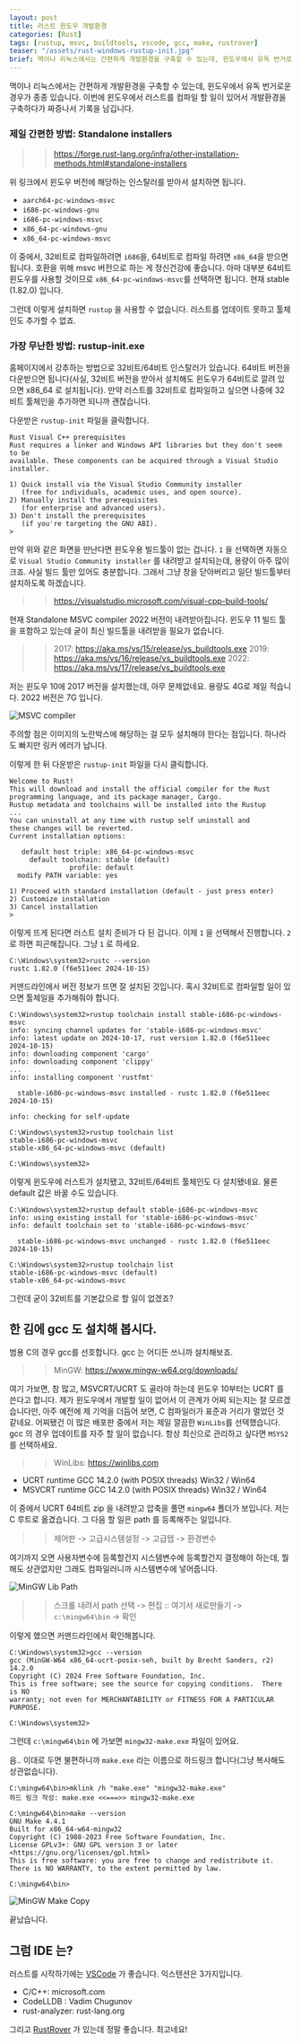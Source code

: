 ```yaml
---
layout: post
title: 러스트 윈도우 개발환경
categories: [Rust]
tags: [rustup, msvc, buildtools, vscode, gcc, make, rustrover]
teaser: "/assets/rust-windows-rustup-init.jpg"
brief: 맥이나 리눅스에서는 간편하게 개발환경을 구축할 수 있는데, 윈도우에서 유독 번거로운 경우가 종종 있습니다. 이번에 윈도우에서 러스트를 컴파일 할 일이 있어서 개발환경을 구축하다가 짜증나서 기록을 남깁니다.
---
```


맥이나 리눅스에서는 간편하게 개발환경을 구축할 수 있는데, 윈도우에서 유독 번거로운 경우가 종종 있습니다. 이번에 윈도우에서 러스트를 컴파일 할 일이 있어서 개발환경을 구축하다가 짜증나서 기록을 남깁니다.

### 제일 간편한 방법: Standalone installers
>> <https://forge.rust-lang.org/infra/other-installation-methods.html#standalone-installers>

위 링크에서 윈도우 버전에 해당하는 인스탈러를 받아서 설치하면 됩니다.
- `aarch64-pc-windows-msvc`
- `i686-pc-windows-gnu`
- `i686-pc-windows-msvc`
- `x86_64-pc-windows-gnu`
- `x86_64-pc-windows-msvc`

이 중에서, 32비트로 컴파일하려면 `i686`을, 64비트로 컴파일 하려면 `x86_64`을 받으면 됩니다. 호환을 위해 msvc 버전으로 하는 게 정신건강에 좋습니다. 아마 대부분 64비트 윈도우를 사용할 것이므로 `x86_64-pc-windows-msvc`를 선택하면 됩니다. 현재 stable (1.82.0) 입니다.

그런데 이렇게 설치하면 `rustup` 을 사용할 수 없습니다. 러스트를 업데이트 못하고 툴체인도 추가할 수 없죠.


### 가장 무난한 방법: rustup-init.exe
홈페이지에서 강추하는 방법으로 32비트/64비트 인스탈러가 있습니다. 64비트 버전을 다운받으면 됩니다(사실, 32비트 버전을 받아서 설치해도 윈도우가 64비트로 깔려 있으면 x86_64 로 설치됩니다). 만약 러스트를 32비트로 컴파일하고 싶으면 나중에 32비트 툴체인을 추가하면 되니까 괜찮습니다.

다운받은 `rustup-init` 파일을 클릭합니다.

```
Rust Visual C++ prerequisites
Rust requires a linker and Windows API libraries but they don't seem to be
available. These components can be acquired through a Visual Studio installer.

1) Quick install via the Visual Studio Community installer
   (free for individuals, academic uses, and open source).
2) Manually install the prerequisites
   (for enterprise and advanced users).
3) Don't install the prerequisites
   (if you're targeting the GNU ABI).
>
```

만약 위와 같은 화면을 만난다면 윈도우용 빌드툴이 없는 겁니다. `1` 을 선택하면 자동으로 `Visual Studio Community installer` 를 내려받고 설치되는데, 용량이 아주 많이 크죠. 사실 빌드 툴만 있어도 충분합니다. 그래서 그냥 창을 닫아버리고 일단 빌드툴부터 설치하도록 하겠습니다.

>> <https://visualstudio.microsoft.com/visual-cpp-build-tools/>

현재 Standalone MSVC compiler 2022 버전이 내려받아집니다. 윈도우 11 빌드 툴을 포함하고 있는데 굳이 최신 빌드툴을 내려받을 필요가 없습니다.

>> 2017: <https://aka.ms/vs/15/release/vs_buildtools.exe>
>> 2019: <https://aka.ms/vs/16/release/vs_buildtools.exe>
>> 2022: <https://aka.ms/vs/17/release/vs_buildtools.exe>

저는 윈도우 10에 2017 버전을 설치했는데, 아무 문제없네요. 용량도 4G로 제일 적습니다. 2022 버전은 7G 입니다.

![MSVC compiler](/assets/rust-req-visual-cpp-build-tools.jpg)

주의할 점은 이미지의 노란박스에 해당하는 걸 모두 설치해야 한다는 점입니다. 하나라도 빠지만 링커 에러가 납니다.

이렇게 한 뒤 다운받은 `rustup-init` 파일을 다시 클릭합니다.

```
Welcome to Rust!
This will download and install the official compiler for the Rust
programming language, and its package manager, Cargo.
Rustup metadata and toolchains will be installed into the Rustup
...
You can uninstall at any time with rustup self uninstall and
these changes will be reverted.
Current installation options:

   default host triple: x86_64-pc-windows-msvc
     default toolchain: stable (default)
               profile: default
  modify PATH variable: yes

1) Proceed with standard installation (default - just press enter)
2) Customize installation
3) Cancel installation
>
```

이렇게 뜨게 된다면 러스트 설치 준비가 다 된 겁니다. 이제 `1` 을 선택해서 진행합니다. `2` 로 하면 피곤해집니다. 그냥 `1` 로 하세요.

```dos
C:\Windows\system32>rustc --version
rustc 1.82.0 (f6e511eec 2024-10-15)
```

커맨드라인에서 버전 정보가 뜨면 잘 설치된 것입니다. 혹시 32비트로 컴파일할 일이 있으면 툴체일을 추가해줘야 합니다.

```dos
C:\Windows\system32>rustup toolchain install stable-i686-pc-windows-msvc
info: syncing channel updates for 'stable-i686-pc-windows-msvc'
info: latest update on 2024-10-17, rust version 1.82.0 (f6e511eec 2024-10-15)
info: downloading component 'cargo'
info: downloading component 'clippy'
...
info: installing component 'rustfmt'

  stable-i686-pc-windows-msvc installed - rustc 1.82.0 (f6e511eec 2024-10-15)

info: checking for self-update

C:\Windows\system32>rustup toolchain list
stable-i686-pc-windows-msvc
stable-x86_64-pc-windows-msvc (default)

C:\Windows\system32>
```

이렇게 윈도우에 러스트가 설치됐고, 32비트/64비트 툴체인도 다 설치됐네요. 물론 default 값은 바꿀 수도 있습니다.

```dos
C:\Windows\system32>rustup default stable-i686-pc-windows-msvc
info: using existing install for 'stable-i686-pc-windows-msvc'
info: default toolchain set to 'stable-i686-pc-windows-msvc'

  stable-i686-pc-windows-msvc unchanged - rustc 1.82.0 (f6e511eec 2024-10-15)

C:\Windows\system32>rustup toolchain list
stable-i686-pc-windows-msvc (default)
stable-x86_64-pc-windows-msvc
```

그런데 굳이 32비트를 기본값으로 할 일이 없겠죠?


## 한 김에 gcc 도 설치해 봅시다.
범용 C의 경우 gcc를 선호합니다. gcc 는 어디든 쓰니까 설치해보죠.

>> MinGW: <https://www.mingw-w64.org/downloads/>

여기 가보면, 참 많고, MSVCRT/UCRT 도 골라야 하는데 윈도우 10부터는 UCRT 를 쓴다고 합니다. 제가 윈도우에서 개발할 일이 없어서 이 관계가 어찌 되는지는 잘 모르겠습니다만, 아주 예전에 제 기억을 더듬어 보면, C 컴파일러가 표준과 거리가 멀었던 것 같네요. 어찌됐건 이 많은 배포판 중에서 저는 제일 깔끔한 `WinLibs`를 선택했습니다. gcc 의 경우 업데이트를 자주 할 일이 없습니다. 항상 최신으로 관리하고 싶다면 `MSYS2` 를 선택하세요.

>> WinLibs: <https://winlibs.com>

- UCRT runtime GCC 14.2.0 (with POSIX threads) Win32 / Win64
- MSVCRT runtime GCC 14.2.0 (with POSIX threads) Win32 / Win64

이 중에서 UCRT 64비트 zip 을 내려받고 압축을 풀면 `mingw64` 폴더가 보입니다. 저는 C 루트로 옮겼습니다. 그 다음 할 일은 path 를 등록해주는 일입니다.

>> 제어판 -> 고급시스템설정 -> 고급탭 -> 환경변수

여기까지 오면 사용자변수에 등록할건지 시스템변수에 등록할건지 결정해야 하는데, 뭘 해도 상관없지만 그래도 컴파일러니까 시스템변수에 넣어줍니다.

![MinGW Lib Path](/assets/mingw-lib-windows-path.jpg)

>> 스크롤 내려서 path 선택 -> 편집 :: 여기서 새로만들기 -> `c:\mingw64\bin` -> 확인

이렇게 했으면 커맨드라인에서 확인해봅니다.

```dos
C:\Windows\system32>gcc --version
gcc (MinGW-W64 x86_64-ucrt-posix-seh, built by Brecht Sanders, r2) 14.2.0
Copyright (C) 2024 Free Software Foundation, Inc.
This is free software; see the source for copying conditions.  There is NO
warranty; not even for MERCHANTABILITY or FITNESS FOR A PARTICULAR PURPOSE.

C:\Windows\system32>
```

그런데 `c:\mingw64\bin` 에 가보면 `mingw32-make.exe` 파일이 있어요.

음.. 이대로 두면 불편하니까 `make.exe` 라는 이름으로 하드링크 합니다(그냥 복사해도 상관없습니다).


```dos
C:\mingw64\bin>mklink /h "make.exe" "mingw32-make.exe"
하드 링크 작성: make.exe <<===>> mingw32-make.exe

C:\mingw64\bin>make --version
GNU Make 4.4.1
Built for x86_64-w64-mingw32
Copyright (C) 1988-2023 Free Software Foundation, Inc.
License GPLv3+: GNU GPL version 3 or later <https://gnu.org/licenses/gpl.html>
This is free software: you are free to change and redistribute it.
There is NO WARRANTY, to the extent permitted by law.

C:\mingw64\bin>
```

![MinGW Make Copy](/assets/mingw-make-copy.jpg)

끝났습니다.


## 그럼 IDE 는?
러스트를 시작하기에는 [VSCode](https://code.visualstudio.com) 가 좋습니다. 익스텐션은 3가지입니다.

- C/C++: microsoft.com
- CodeLLDB : Vadim Chugunov
- rust-analyzer: rust-lang.org

그리고 [RustRover](https://www.jetbrains.com/rust/) 가 있는데 정말 좋습니다. 최고네요!


